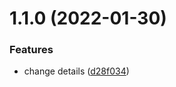 # 1.1.0 (2022-01-30)


### Features

* change details ([d28f034](https://github.com/kr-anurag/sponsor/commit/d28f0341f211b24723ca1b9b8ab4105c6ad61393))



